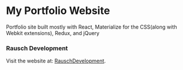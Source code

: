 # My Portfolio Website
Portfolio site built mostly with React, Materialize for the CSS(along with Webkit extensions), Redux, and jQuery

### Rausch Development
Visit the website at: [RauschDevelopment](www.rauschdevelopment.com).